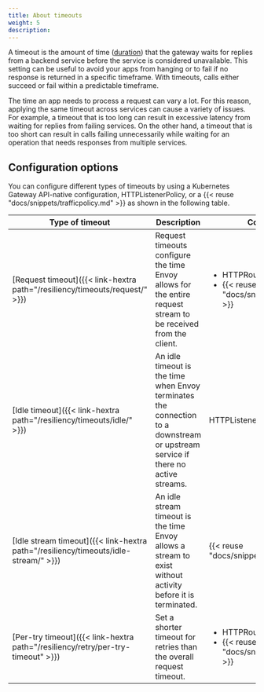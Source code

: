 ```yaml
---
title: About timeouts
weight: 5
description:
---
```


A timeout is the amount of time ([duration](https://protobuf.dev/reference/protobuf/google.protobuf/#duration)) that the gateway waits for replies from a backend service before the service is considered unavailable. This setting can be useful to avoid your apps from hanging or to fail if no response is returned in a specific timeframe. With timeouts, calls either succeed or fail within a predictable timeframe.

The time an app needs to process a request can vary a lot. For this reason, applying the same timeout across services can cause a variety of issues. For example, a timeout that is too long can result in excessive latency from waiting for replies from failing services. On the other hand, a timeout that is too short can result in calls failing unnecessarily while waiting for an operation that needs responses from multiple services.

## Configuration options

You can configure different types of timeouts by using a Kubernetes Gateway API-native configuration, HTTPListenerPolicy, or a {{< reuse "docs/snippets/trafficpolicy.md" >}} as shown in the following table.

| Type of timeout| Description | Configured via | Attach to | 
| -- | -- | -- | --- | 
| [Request timeout]({{< link-hextra path="/resiliency/timeouts/request/" >}}) | Request timeouts configure the time Envoy allows for the entire request stream to be received from the client. | <ul><li>HTTPRoute </li><li>{{< reuse "docs/snippets/trafficpolicy.md" >}} </li></ul>| <ul><li>HTTPRoute </li><li>HTTPRoute rule </li></ul> | 
| [Idle timeout]({{< link-hextra path="/resiliency/timeouts/idle/" >}})  | An idle timeout is the time when Envoy terminates the connection to a downstream or upstream service if there no active streams.| HTTPListenerPolicy | Gateway | 
| [Idle stream timeout]({{< link-hextra path="/resiliency/timeouts/idle-stream/" >}})  | An idle stream timeout is the time Envoy allows a stream to exist without activity before it is terminated. | {{< reuse "docs/snippets/trafficpolicy.md" >}} | <ul><li>HTTPRoute</li><li>HTTPRoute rule</li></ul> | 
| [Per-try timeout]({{< link-hextra path="/resiliency/retry/per-try-timeout" >}}) | Set a shorter timeout for retries than the overall request timeout.  | <ul><li>HTTPRoute</li><li>{{< reuse "docs/snippets/trafficpolicy.md" >}} </li></ul>| <ul><li>HTTPRoute </li><li>HTTPRoute rule</li><li>Gateway listener ({{< reuse "docs/snippets/trafficpolicy.md" >}} only)</li></ul> | 